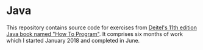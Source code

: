 # Java
This repository contains source code for exercises from [Deitel's 11th edition Java book named "How To Program"](https://www.amazon.com/Java-Program-Early-Objects-Deitel/dp/0134743350/ref=sr_1_1?dchild=1&keywords=java+how+to+program+11th+edition&qid=1593138365&s=books&sr=1-1). It comprises six months of work which I started January 2018 and completed in June.
